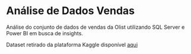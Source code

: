 # Análise de Dados Vendas
Análise do conjunto de dados de vendas da Olist utilizando SQL Server e Power BI em busca de insights.

Dataset retirado da plataforma Kaggle disponível [aqui](https://www.kaggle.com/olistbr/brazilian-ecommerce?select=olist_geolocation_dataset.csv)
